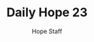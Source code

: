 ---
image: /assets/img/daily-hope-default-artwork.png
title: Daily Hope 23
number: 23
categories:
  - Daily Hope
author: Hope Staff
notes: Daily Hope 23
embed: >-
  <iframe style="border-radius:12px" src="https://open.spotify.com/embed/episode/3leplduD4JNSULE5rBmbOw?utm_source=generator" width="100%" height="352" frameBorder="0" allowfullscreen="" allow="autoplay; clipboard-write; encrypted-media; fullscreen; picture-in-picture" loading="lazy"></iframe>
---